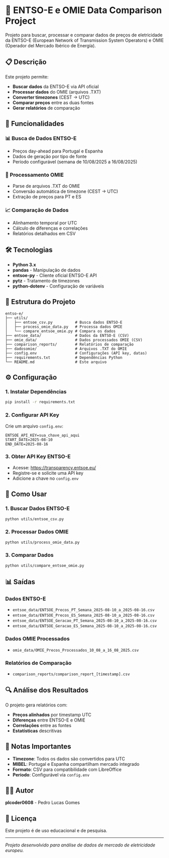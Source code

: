 # 🔌 ENTSO-E e OMIE Data Comparison Project

Projeto para buscar, processar e comparar dados de preços de eletricidade da ENTSO-E (European Network of Transmission System Operators) e OMIE (Operador del Mercado Ibérico de Energía).

## 📋 Descrição

Este projeto permite:
- **Buscar dados** da ENTSO-E via API oficial
- **Processar dados** do OMIE (arquivos .TXT)
- **Converter timezones** (CEST → UTC)
- **Comparar preços** entre as duas fontes
- **Gerar relatórios** de comparação

## 🚀 Funcionalidades

### 📊 Busca de Dados ENTSO-E
- Preços day-ahead para Portugal e Espanha
- Dados de geração por tipo de fonte
- Período configurável (semana de 10/08/2025 a 16/08/2025)

### 🔄 Processamento OMIE
- Parse de arquivos .TXT do OMIE
- Conversão automática de timezone (CEST → UTC)
- Extração de preços para PT e ES

### 📈 Comparação de Dados
- Alinhamento temporal por UTC
- Cálculo de diferenças e correlações
- Relatórios detalhados em CSV

## 🛠️ Tecnologias

- **Python 3.x**
- **pandas** - Manipulação de dados
- **entsoe-py** - Cliente oficial ENTSO-E API
- **pytz** - Tratamento de timezones
- **python-dotenv** - Configuração de variáveis

## 📁 Estrutura do Projeto

```
entso-e/
├── utils/
│   ├── entsoe_csv.py          # Busca dados ENTSO-E
│   ├── process_omie_data.py   # Processa dados OMIE
│   └── compare_entsoe_omie.py # Compara os dados
├── entsoe_data/               # Dados da ENTSO-E (CSV)
├── omie_data/                 # Dados processados OMIE (CSV)
├── comparison_reports/        # Relatórios de comparação
├── dadosomie/                 # Arquivos .TXT do OMIE
├── config.env                 # Configurações (API key, datas)
├── requirements.txt           # Dependências Python
└── README.md                  # Este arquivo
```

## ⚙️ Configuração

### 1. Instalar Dependências
```bash
pip install -r requirements.txt
```

### 2. Configurar API Key
Crie um arquivo `config.env`:
```env
ENTSOE_API_KEY=sua_chave_api_aqui
START_DATE=2025-08-10
END_DATE=2025-08-16
```

### 3. Obter API Key ENTSO-E
- Acesse: https://transparency.entsoe.eu/
- Registre-se e solicite uma API key
- Adicione a chave no `config.env`

## 🎯 Como Usar

### 1. Buscar Dados ENTSO-E
```bash
python utils/entsoe_csv.py
```

### 2. Processar Dados OMIE
```bash
python utils/process_omie_data.py
```

### 3. Comparar Dados
```bash
python utils/compare_entsoe_omie.py
```

## 📊 Saídas

### Dados ENTSO-E
- `entsoe_data/ENTSOE_Precos_PT_Semana_2025-08-10_a_2025-08-16.csv`
- `entsoe_data/ENTSOE_Precos_ES_Semana_2025-08-10_a_2025-08-16.csv`
- `entsoe_data/ENTSOE_Geracao_PT_Semana_2025-08-10_a_2025-08-16.csv`
- `entsoe_data/ENTSOE_Geracao_ES_Semana_2025-08-10_a_2025-08-16.csv`

### Dados OMIE Processados
- `omie_data/OMIE_Precos_Processados_10_08_a_16_08_2025.csv`

### Relatórios de Comparação
- `comparison_reports/comparison_report_[timestamp].csv`

## 🔍 Análise dos Resultados

O projeto gera relatórios com:
- **Preços alinhados** por timestamp UTC
- **Diferenças** entre ENTSO-E e OMIE
- **Correlações** entre as fontes
- **Estatísticas** descritivas

## 📝 Notas Importantes

- **Timezone**: Todos os dados são convertidos para UTC
- **MIBEL**: Portugal e Espanha compartilham mercado integrado
- **Formato**: CSV para compatibilidade com LibreOffice
- **Período**: Configurável via `config.env`

## 👨‍💻 Autor

**plcoder0608** - Pedro Lucas Gomes

## 📄 Licença

Este projeto é de uso educacional e de pesquisa.

---

*Projeto desenvolvido para análise de dados de mercado de eletricidade europeu.*
